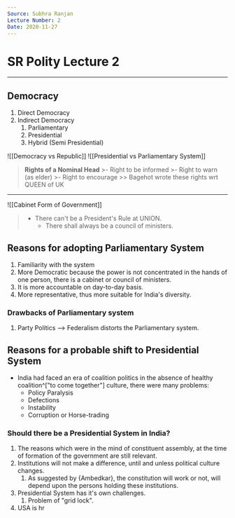 ```yaml
---
Source: Subhra Ranjan
Lecture Number: 2
Date: 2020-11-27
---
```

# SR Polity Lecture 2
---

## Democracy
1. Direct Democracy
2. Indirect Democracy
	1. Parliamentary
	2. Presidential
	3. Hybrid (Semi Presidential)

![[Democracy vs Republic]]
![[Presidential vs Parliamentary System]]

> **Rights of a Nominal Head**
	>- Right to be informed
	>- Right to warn (as elder)
	>- Right to encourage
	>> Bagehot wrote these rights wrt QUEEN of UK
--- 
 
 ![[Cabinet Form of Government]]
 
> - There can't be a President's Rule at UNION.
>     - There shall always be a council of ministers.


## Reasons for adopting Parliamentary System
1. Familiarity with the system
2. More Democratic because the power is not concentrated in the hands of one person, there is a cabinet or council of ministers.
3. It is more accountable on day-to-day basis.
4. More representative, thus more suitable for India's diversity.

### Drawbacks of Parliamentary system
1. Party Politics --> Federalism distorts the Parliamentary system.

##  Reasons for a probable shift to Presidential System
- India had faced an era of coalition politics in the absence of healthy coalition^["to come together"] culture, there were many problems:
	- Policy Paralysis
	- Defections
	- Instability
	- Corruption or Horse-trading

### Should there be a Presidential System in India?
1. The reasons which were in the mind of constituent assembly, at the time of formation of the government are still relevant.
2. Institutions will not make a difference, until and unless political culture changes.
	1. As suggested by {Ambedkar}, the constitution will work or not, will depend upon the persons holding these institutions.
3. Presidential System has it's own challenges. 
	1. Problem of "grid lock".
4. USA is hr 

	




	
